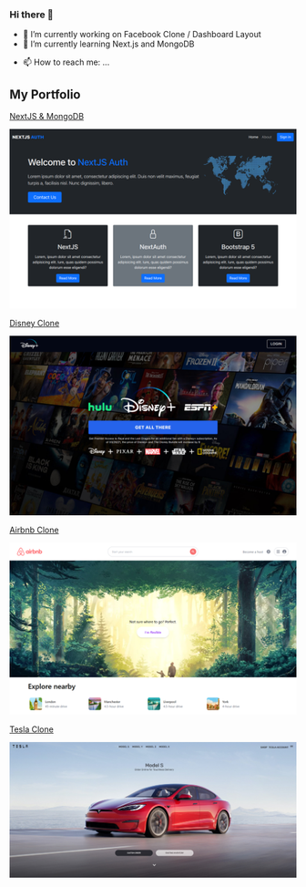### Hi there 👋

- 🔭 I’m currently working on Facebook Clone / Dashboard Layout
- 🌱 I’m currently learning Next.js and MongoDB
<!-- - 👯 I’m looking to collaborate on ...
- 🤔 I’m looking for help with ...
- 💬 Ask me about ...
-->
- 📫 How to reach me: ...
<!-- 
- 😄 Pronouns: ...
- ⚡ Fun fact: ...
-->

## My Portfolio

[NextJS & MongoDB](https://nextjs-mongodb-bootstrap.vercel.app/)

![Home Page](/screenshots/nextjs-auth.png "Home Page")

[Disney Clone](https://disneyplus-clone-puce.vercel.app/)

![Home Page](/screenshots/disneyplus-clone.png "Home Page")

[Airbnb Clone](https://nextjs-airbnb-clone-lyart.vercel.app/)

![Home Page](/screenshots/Airbnb-Clone.PNG "Home Page")

[Tesla Clone](https://affectionate-shirley-9321ea.netlify.app/)

![Home Page](/screenshots/Tesla-Clone.png "Home Page")
